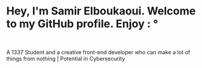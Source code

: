 
<h1>Hey, I'm Samir Elboukaoui. Welcome to my GitHub profile. Enjoy : °</h1>
<br>
<p> A 1337 Student and a creative front-end developer who can make a lot of things from nothing | Potential in Cybersecurity </p>
